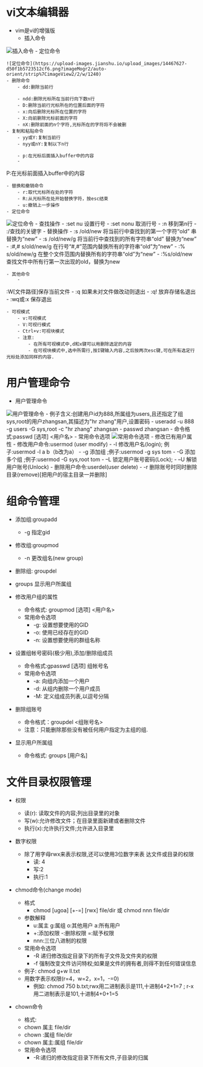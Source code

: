 # vi文本编辑器
- vim是vi的增强版
	- 插入命令
	
![插入命令](https://upload-images.jianshu.io/upload_images/14467627-014d81926a08de40.png?imageMogr2/auto-orient/strip%7CimageView2/2/w/1240)
	- 定位命令
	
	![定位命令](https://upload-images.jianshu.io/upload_images/14467627-d50f1b5723512cf6.png?imageMogr2/auto-orient/strip%7CimageView2/2/w/1240)
	- 删除命令
		- dd:删除当前行

		- ndd:删除光标所在当前行向下数n行
		- D:删除当前行光标所在的位置后面的字符
		- x:向后删除光标所在位置的字符
		- X:向前删除光标前面的字符
		- nX:删除前面的n个字符,光标所在的字符将不会被删
	- 复制和粘贴命令
		- yy或Y:复制当前行
		- nyy或nY:复制以下n行

		- p:在光标后面插入buffer中的内容
		- 
P:在光标前面插入buffer中的内容

	- 替换和撤销命令
		- r:取代光标所在处的字符
		- R:从光标所在处开始替换字符，按esc结束
		- u:撤销上一步操作
	- 定位命令
	
![定位命令](https://upload-images.jianshu.io/upload_images/14467627-1e2a9e7325700860.png?imageMogr2/auto-orient/strip%7CimageView2/2/w/1240)
	- 查找操作
		- :set nu	设置行号
		- :set nonu	取消行号
		- :n	移到第n行
		- :/查找的关键字
	- 替换操作
		- :s /old/new	将当前行中查找到的第一个字符“old” 串替换为“new”
		- :s /old/new/g	将当前行中查找到的所有字符串“old” 替换为“new”
		- :#,# s/old/new/g 	在行号“#,#”范围内替换所有的字符串“old”为“new”
		- :% s/old/new/g	在整个文件范围内替换所有的字符串“old”为“new”
		- :%s/old/new	查找文件中所有行第一次出现的old，替换为new

	- 其他命令
		- 
:W[文件路径]保存当前文件
		- :q 如果未对文件做改动则退出
		- :q! 放弃存储名退出
		- :wq或:x 保存退出

	- 可视模式
		- v:可视模式
		- V:可视行模式
		- Ctrl+v:可视块模式
		- 注意:
			- 在所有可视模式中,d和x键可以用删除选定的内容
			- 在可视块模式中,选中所需行,按I键输入内容,之后按两次esc键,可在所有选定行光标处添加同样的内容.
# 用户管理命令
- 用户管理命令

![用户管理命令](https://upload-images.jianshu.io/upload_images/14467627-5e5b44bf245d4f55.png?imageMogr2/auto-orient/strip%7CimageView2/2/w/1240)
	- 例子含义:创建用户id为888,所属组为users,且还指定了组sys,root的用户zhangsan,其描述为"hr zhang"用户,设置密码
	- useradd -u 888 -g users -G sys,root -c "hr zhang" zhangsan
	- passwd zhangsan
		- 命令格式:passwd   [选项]  <用户名>
		- 常用命令选项
	![常用命令选项](https://upload-images.jianshu.io/upload_images/14467627-6c1868cb543a156b.png?imageMogr2/auto-orient/strip%7CimageView2/2/w/1240)
	- 修改已有用户属性
	- 修改用户命令:usermod (user modify)
		- -l 修改用户名(login); 例子:usermod -l a b（b改为a）
		- -g 添加组 ;例子:usermod -g sys tom
		- -G 添加多个组 ;例子:usermod -G sys,root tom
		- –L 锁定用户账号密码(Lock);
		- –U 解锁用户账号(Unlock)
	- 删除用户命令:userdel(user delete)
		- -r 删除账号时同时删除目录(remove)[把用户的宿主目录一并删除]

# 组命令管理
- 添加组:groupadd
	- -g 指定gid
- 修改组:groupmod
	- -n 更改组名(new group)
- 删除组: groupdel
- groups 显示用户所属组
- 修改用户组的属性
	- 命令格式: groupmod [选项]  <用户名>
	- 常用命令选项
		- -g: 设置想要使用的GID
		- -o: 使用已经存在的GID
		- -n: 设置想要使用的群组名称
- 设置组帐号密码(极少用),添加/删除组成员
	- 命令格式:gpasswd  [选项]  组帐号名
	- 常用命令选项
		- -a: 向组内添加一个用户
		- -d: 从组内删除一个用户成员
		- -M: 定义组成员列表,以逗号分隔

- 删除组账号
	- 命令格式：groupdel   <组账号名>
	- 注意：只能删除那些没有被任何用户指定为主组的组.
- 显示用户所属组
	- 命令格式: groups	[用户名]
# 文件目录权限管理
- 权限
	- 读(r): 读取文件的内容;列出目录里的对象
	- 写(w):允许修改文件；在目录里面新建或者删除文件
	- 执行(x):允许执行文件;允许进入目录里
- 数字权限

	- 除了用字母rwx来表示权限,还可以使用3位数字来表 达文件或目录的权限
		- 读: 4
		- 写:2
		- 执行:1
- chmod命令(change mode)
	- 格式
		- chmod [ugoa] [+-=] [rwx] file/dir 或 chmod nnn file/dir
	- 参数解释
		- u:属主  g:属组  o:其他用户  a:所有用户
		- +:添加权限  -:删除权限  =:赋予权限
		- nnn:三位八进制的权限
	- 常用命令选项
		- -R 递归修改指定目录下的所有子文件及文件夹的权限
		- -f 强制改变文件访问特权;如果是文件的拥有者,则得不到任何错误信息
	- 例子: chmod g+w ll.txt
	- 用数字表示权限(r=4，w=2，x=1，-=0)
		- 例如: chmod  750  b.txt;rwx用二进制表示是111,十进制4+2+1=7
; r-x用二进制表示是101,十进制4+0+1=5
- chown命令
	- 格式:
	- chown 属主 file/dir 
	- chown :属组 file/dir
	- chown 属主:属组 file/dir
	- 常用命令选项
		- -R:递归的修改指定目录下所有文件,子目录的归属
